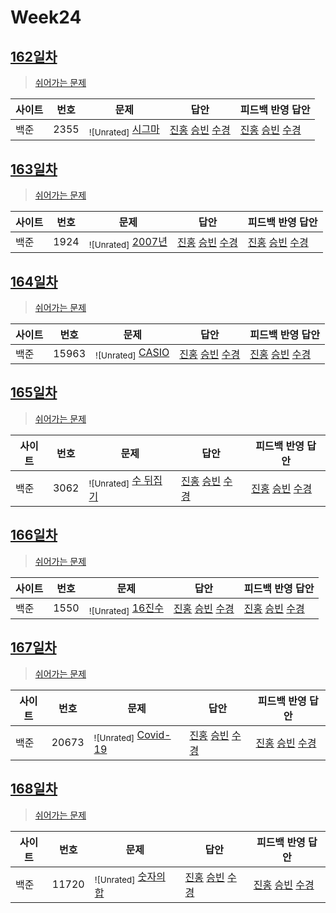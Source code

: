 # Week24

## [162일차](Day162)

> [쉬어가는 문제](https://www.acmicpc.net/group/workbook/view/9797/34150)

| 사이트 | 번호 | 문제                                           | 답안                                   | 피드백 반영 답안 |
| ------ | ---- | ---------------------------------------------- | -------------------------------------- | ---------------- |
| 백준   | 2355 | <sub>![Unrated]</sub> [시그마](https://www.acmicpc.net/problem/2355) | [진홍](Day162/boj2355_kjh.java) [승빈](Day162/boj2355_wsb.java) [수경](Day162/boj2355_hsk.js) | [진홍](Day162/boj2355_kjh.java) [승빈](Day162/boj2355_wsb.java) [수경](Day162/boj2355_hsk.js)   |

## [163일차](Day163)

> [쉬어가는 문제](https://www.acmicpc.net/group/workbook/view/9797/34161)

| 사이트 | 번호 | 문제                 | 답안           | 피드백 반영 답안 |
| ------ | ---- | -------------------- | -------------- | ---------------- |
| 백준   | 1924    | <sub>![Unrated]</sub> [2007년](https://www.acmicpc.net/problem/1924) | [진홍](Day163/boj1924_kjh.java) [승빈](Day163/boj1924_wsb.java) [수경](Day163/boj1924_hsk.js) | [진홍](Day163/boj1924_kjh.java) [승빈](Day163/boj1924_wsb.java) [수경](Day163/boj1924_hsk.js)   |

## [164일차](Day164)

> [쉬어가는 문제](https://www.acmicpc.net/group/workbook/view/9797/34199)

| 사이트 | 번호 | 문제                 | 답안           | 피드백 반영 답안 |
| ------ | ---- | -------------------- | -------------- | ---------------- |
| 백준   | 15963 | <sub>![Unrated]</sub> [CASIO](https://www.acmicpc.net/problem/15963) | [진홍](Day164/boj15963_kjh.java) [승빈](Day164/boj15963_wsb.java) [수경](Day164/boj15963_hsk.js) | [진홍](Day164/boj15963_kjh.java) [승빈](Day164/boj15963_wsb.java) [수경](Day164/boj15963_hsk.js)   |

## [165일차](Day165)

> [쉬어가는 문제](https://www.acmicpc.net/group/workbook/view/9797/34205)

| 사이트 | 번호 | 문제                 | 답안           | 피드백 반영 답안 |
| ------ | ---- | -------------------- | -------------- | ---------------- |
| 백준   | 3062 | <sub>![Unrated]</sub> [수 뒤집기](https://www.acmicpc.net/problem/3062) | [진홍](Day165/boj3062_kjh.java) [승빈](Day165/boj3062_wsb.java) [수경](Day165/boj3062_hsk.js) | [진홍](Day165/boj3062_kjh.java) [승빈](Day165/boj3062_wsb.java) [수경](Day165/boj3062_hsk.js)   |

## [166일차](Day166)

> [쉬어가는 문제](https://www.acmicpc.net/group/workbook/view/9797/34215)

| 사이트 | 번호 | 문제                 | 답안           | 피드백 반영 답안 |
| ------ | ---- | -------------------- | -------------- | ---------------- |
| 백준   | 1550    | <sub>![Unrated]</sub> [16진수](https://www.acmicpc.net/problem/1550) | [진홍](Day166/boj1550_kjh.java) [승빈](Day166/boj1550_wsb.java) [수경](Day166/boj1550_hsk.js) | [진홍](Day166/boj1550_kjh.java) [승빈](Day166/boj1550_wsb.java) [수경](Day166/boj1550_hsk.js)   |

## [167일차](Day167)

> [쉬어가는 문제](https://www.acmicpc.net/group/workbook/view/9797/34228)

| 사이트 | 번호 | 문제                 | 답안           | 피드백 반영 답안 |
| ------ | ---- | -------------------- | -------------- | ---------------- |
| 백준   | 20673 | <sub>![Unrated]</sub> [Covid-19](https://www.acmicpc.net/problem/20673) | [진홍](Day167/boj20673_kjh.java) [승빈](Day167/boj20673_wsb.java) [수경](Day167/boj20673_hsk.js) | [진홍](Day167/boj20673_kjh.java) [승빈](Day167/boj20673_wsb.java) [수경](Day167/boj20673_hsk.js)   |

## [168일차](Day168)

> [쉬어가는 문제](https://www.acmicpc.net/group/workbook/view/9797/34242)

| 사이트 | 번호 | 문제                 | 답안           | 피드백 반영 답안 |
| ------ | ---- | -------------------- | -------------- | ---------------- |
| 백준   | 11720 | <sub>![Unrated]</sub> [숫자의 합](https://www.acmicpc.net/problem/11720) | [진홍](Day168/boj11720_kjh.java) [승빈](Day168/boj11720_wsb.java) [수경](Day168/boj11720_hsk.js) | [진홍](Day168/boj11720_kjh.java) [승빈](Day168/boj11720_wsb.java) [수경](Day168/boj11720_hsk.js)   |
